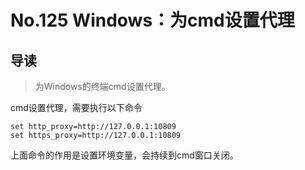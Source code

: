 # No.125 Windows：为cmd设置代理

## 导读

> 为Windows的终端cmd设置代理。

cmd设置代理，需要执行以下命令

```shell
set http_proxy=http://127.0.0.1:10809
set https_proxy=http://127.0.0.1:10809
```

上面命令的作用是设置环境变量，会持续到cmd窗口关闭。
